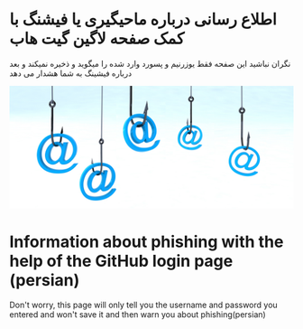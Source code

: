 # اطلاع رسانی درباره ماحیگیری یا فیشنگ با کمک صفحه لاگین گیت هاب

نگران نباشید این صفحه فقط یوزرنیم و پسورد وارد شده را میگوید و ذخیره نمیکند و بعد درباره فیشینگ به شما هشدار می دهد


![Phishing Hook](/phishing.jpg)


# Information about phishing with the help of the GitHub login page (persian)

Don't worry, this page will only tell you the username and password you entered and won't save it and then warn you about phishing(persian)